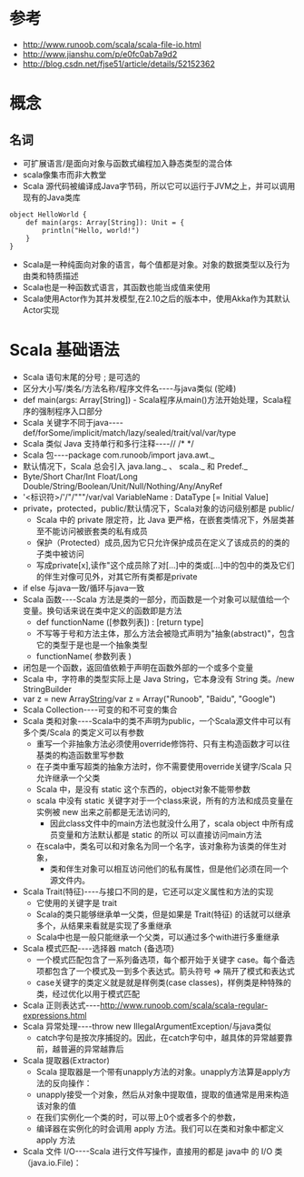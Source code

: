 # 参考
- http://www.runoob.com/scala/scala-file-io.html
- http://www.jianshu.com/p/e0fc0ab7a9d2
- http://blog.csdn.net/fjse51/article/details/52152362
# 概念
## 名词
- 可扩展语言/是面向对象与函数式编程加入静态类型的混合体
- scala像集市而非大教堂
- Scala 源代码被编译成Java字节码，所以它可以运行于JVM之上，并可以调用现有的Java类库
```hello world
object HelloWorld {
    def main(args: Array[String]): Unit = {
        println("Hello, world!")
    }
}
```
- Scala是一种纯面向对象的语言，每个值都是对象。对象的数据类型以及行为由类和特质描述
- Scala也是一种函数式语言，其函数也能当成值来使用
- Scala使用Actor作为其并发模型,在2.10之后的版本中，使用Akka作为其默认Actor实现
# Scala 基础语法
- Scala 语句末尾的分号 ; 是可选的
- 区分大小写/类名/方法名称/程序文件名----与java类似 (驼峰)
- def main(args: Array[String]) - Scala程序从main()方法开始处理，Scala程序的强制程序入口部分
- Scala 关键字不同于java----def/forSome/implicit/match/lazy/sealed/trait/val/var/type
- Scala 类似 Java 支持单行和多行注释----// /* */
- Scala 包----package com.runoob/import java.awt._
- 默认情况下，Scala 总会引入 java.lang._ 、 scala._ 和 Predef._
- Byte/Short Char/Int Float/Long Double/String/Boolean/Unit/Null/Nothing/Any/AnyRef
- '<标识符>/'/"/"""/var/val  VariableName : DataType [=  Initial Value]
- private，protected，public/默认情况下，Scala对象的访问级别都是 public/
  - Scala 中的 private 限定符，比 Java 更严格，在嵌套类情况下，外层类甚至不能访问被嵌套类的私有成员
  - 保护（Protected）成员,因为它只允许保护成员在定义了该成员的的类的子类中被访问
  - 写成private[x],读作"这个成员除了对[…]中的类或[…]中的包中的类及它们的伴生对像可见外，对其它所有类都是private
- if else 与java一致/循环与java一致
- Scala 函数----Scala 方法是类的一部分，而函数是一个对象可以赋值给一个变量。换句话来说在类中定义的函数即是方法
  - def functionName ([参数列表]) : [return type]
  - 不写等于号和方法主体，那么方法会被隐式声明为"抽象(abstract)"，包含它的类型于是也是一个抽象类型
  - functionName( 参数列表 )
- 闭包是一个函数，返回值依赖于声明在函数外部的一个或多个变量
-  Scala 中，字符串的类型实际上是 Java String，它本身没有 String 类。/new StringBuilder
- var z = new Array[String](3)/var z = Array("Runoob", "Baidu", "Google")
- Scala Collection----可变的和不可变的集合
- Scala 类和对象----Scala中的类不声明为public，一个Scala源文件中可以有多个类/Scala 的类定义可以有参数
  - 重写一个非抽象方法必须使用override修饰符、只有主构造函数才可以往基类的构造函数里写参数
  - 在子类中重写超类的抽象方法时，你不需要使用override关键字/Scala 只允许继承一个父类
  - Scala 中，是没有 static 这个东西的，object对象不能带参数
  - scala 中没有 static 关键字对于一个class来说，所有的方法和成员变量在实例被 new 出来之前都是无法访问的,
    - 因此class文件中的main方法也就没什么用了，scala object 中所有成员变量和方法默认都是 static 的所以 可以直接访问main方法
  - 在scala中，类名可以和对象名为同一个名字，该对象称为该类的伴生对象，
    - 类和伴生对象可以相互访问他们的私有属性，但是他们必须在同一个源文件内。
- Scala Trait(特征)----与接口不同的是，它还可以定义属性和方法的实现
  - 它使用的关键字是 trait
  - Scala的类只能够继承单一父类，但是如果是 Trait(特征) 的话就可以继承多个，从结果来看就是实现了多重继承
  - Scala中也是一般只能继承一个父类，可以通过多个with进行多重继承
- Scala 模式匹配----选择器 match {备选项}
  - 一个模式匹配包含了一系列备选项，每个都开始于关键字 case。每个备选项都包含了一个模式及一到多个表达式。箭头符号 => 隔开了模式和表达式
  - case关键字的类定义就是就是样例类(case classes)，样例类是种特殊的类，经过优化以用于模式匹配
- Scala 正则表达式----http://www.runoob.com/scala/scala-regular-expressions.html
- Scala 异常处理----throw new IllegalArgumentException/与java类似
  - catch字句是按次序捕捉的。因此，在catch字句中，越具体的异常越要靠前，越普遍的异常越靠后
- Scala 提取器(Extractor)
  - Scala 提取器是一个带有unapply方法的对象。unapply方法算是apply方法的反向操作：
  - unapply接受一个对象，然后从对象中提取值，提取的值通常是用来构造该对象的值
  - 在我们实例化一个类的时，可以带上0个或者多个的参数，
  - 编译器在实例化的时会调用 apply 方法。我们可以在类和对象中都定义 apply 方法
- Scala 文件 I/O----Scala 进行文件写操作，直接用的都是 java中 的 I/O 类 （java.io.File)：